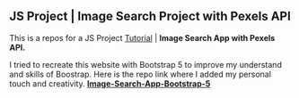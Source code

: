 ## JS Project | Image Search Project with Pexels API

This is a repos for a JS Project [Tutorial](https://www.youtube.com/watch?v=oaliV2Dp7WQ&t=447s&ab_channel=Tech2etc) | **Image Search App with Pexels API.**

I tried to recreate this website with Bootstrap 5 to improve my understand and skills of Boostrap. Here is the repo link where I added my personal touch and creativity. **[Image-Search-App-Bootstrap-5](https://github.com/sithu-thedev/Image-Search-App-Bootstrap-5)**
